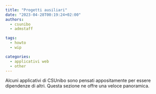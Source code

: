 ```yaml
---
title: "Progetti ausiliari"
date: "2023-04-28T00:19:24+02:00"
authors:
  - csunibo
  - admstaff

tags:
  - howto
  - wip

categories:
  - applicativi web
  - other
---
```


Alcuni applicativi di CSUnibo sono pensati appositamente per essere dipendenze
di altri. Questa sezione ne offre una veloce panoramica.
